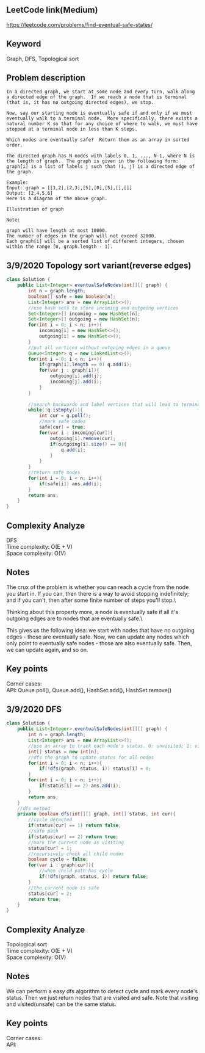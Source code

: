 ## LeetCode link(Medium)
https://leetcode.com/problems/find-eventual-safe-states/

## Keyword
Graph, DFS, Topological sort

## Problem description
```
In a directed graph, we start at some node and every turn, walk along a directed edge of the graph.  If we reach a node that is terminal (that is, it has no outgoing directed edges), we stop.

Now, say our starting node is eventually safe if and only if we must eventually walk to a terminal node.  More specifically, there exists a natural number K so that for any choice of where to walk, we must have stopped at a terminal node in less than K steps.

Which nodes are eventually safe?  Return them as an array in sorted order.

The directed graph has N nodes with labels 0, 1, ..., N-1, where N is the length of graph.  The graph is given in the following form: graph[i] is a list of labels j such that (i, j) is a directed edge of the graph.

Example:
Input: graph = [[1,2],[2,3],[5],[0],[5],[],[]]
Output: [2,4,5,6]
Here is a diagram of the above graph.

Illustration of graph

Note:

graph will have length at most 10000.
The number of edges in the graph will not exceed 32000.
Each graph[i] will be a sorted list of different integers, chosen within the range [0, graph.length - 1].
```
## 3/9/2020 Topology sort variant(reverse edges)

```java
class Solution {
    public List<Integer> eventualSafeNodes(int[][] graph) {
        int n = graph.length;
        boolean[] safe = new boolean[n];
        List<Integer> ans = new ArrayList<>();
        //use hash sets to store incoming and outgoing vertices
        Set<Integer>[] incoming = new HashSet[n];
        Set<Integer>[] outgoing = new HashSet[n];
        for(int i = 0; i < n; i++){
            incoming[i] = new HashSet<>();
            outgoing[i] = new HashSet<>();
        }
        //put all vertices without outgoing edges in a queue
        Queue<Integer> q = new LinkedList<>();
        for(int i = 0; i < n; i++){
            if(graph[i].length == 0) q.add(i);
            for(var j : graph[i]){
                outgoing[i].add(j);
                incoming[j].add(i);
            }
        }
        
        //search backwards and label vertices that will lead to terminal nodes
        while(!q.isEmpty()){
            int cur = q.poll();
            //mark safe nodes
            safe[cur] = true;
            for(var i : incoming[cur]){
                outgoing[i].remove(cur);
                if(outgoing[i].size() == 0){
                    q.add(i);
                }
            }
        }
        //return safe nodes
        for(int i = 0; i < n; i++){
            if(safe[i]) ans.add(i);
        }
        return ans;
    }
}
```

## Complexity Analyze
DFS\
Time complexity: O(E + V)\
Space complexity: O(V)

## Notes
The crux of the problem is whether you can reach a cycle from the node you start in. If you can, then there is a way to avoid stopping indefinitely; and if you can't, then after some finite number of steps you'll stop.\

Thinking about this property more, a node is eventually safe if all it's outgoing edges are to nodes that are eventually safe.\

This gives us the following idea: we start with nodes that have no outgoing edges - those are eventually safe. Now, we can update any nodes which only point to eventually safe nodes - those are also eventually safe. Then, we can update again, and so on.

## Key points
Corner cases: \
API: Queue.poll(), Queue.add(), HashSet.add(), HashSet.remove()

## 3/9/2020 DFS

```java
class Solution {
    public List<Integer> eventualSafeNodes(int[][] graph) {
        int n = graph.length;
        List<Integer> ans = new ArrayList<>();
        //use an array to track each node's status. 0: unvisited; 1: visiting; 2: visited(safe)
        int[] status = new int[n];
        //dfs the graph to update status for all nodes
        for(int i = 0; i < n; i++){
            if(!dfs(graph, status, i)) status[i] = 0;
        }
        for(int i = 0; i < n; i++){
            if(status[i] == 2) ans.add(i);
        }
        return ans;
    }
    //dfs method
    private boolean dfs(int[][] graph, int[] status, int cur){
        //cycle detected
        if(status[cur] == 1) return false;
        //safe path
        if(status[cur] == 2) return true;
        //mark the current node as visiting
        status[cur] = 1;
        //recursively check all child nodes
        boolean cycle = false;
        for(var i : graph[cur]){
            //when child path has cycle
            if(!dfs(graph, status, i)) return false;
        }
        //the current node is safe
        status[cur] = 2;
        return true;
    }
}
```

## Complexity Analyze
Topological sort\
Time complexity: O(E + V)\
Space complexity: O(V)

## Notes
We can perform a easy dfs algorithm to detect cycle and mark every node's status. Then we just return nodes that are visited and safe. Note that visiting and visited(unsafe) can be the same status.

## Key points
Corner cases: \
API: 